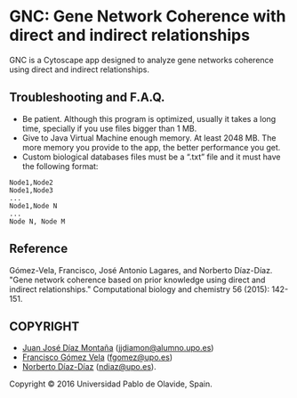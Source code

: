 # GNC: Gene Network Coherence with direct and indirect relationships

GNC is a Cytoscape app designed to analyze gene networks coherence using direct and indirect relationships.

## Troubleshooting and F.A.Q.

* Be patient. Although this program is optimized, usually it takes a long time, specially if you use files bigger than  1 MB.
* Give to Java Virtual Machine enough memory. At least 2048 MB. The more memory you provide to the app, the better performance you get.
* Custom biological databases files must be a “.txt” file and it must have the following format:

```
Node1,Node2
Node1,Node3
...
Node1,Node N
...
Node N, Node M
```

## Reference
Gómez-Vela, Francisco, José Antonio Lagares, and Norberto Díaz-Díaz. "Gene network coherence based on prior knowledge using direct and indirect relationships." Computational biology and chemistry 56 (2015): 142-151.
  

## COPYRIGHT
* <a href="mailto:jjdiamon@alumno.upo.es">Juan José Díaz Montaña</a> (<a href="mailto:jjdiamon@alumno.upo.es">jjdiamon@alumno.upo.es</a>)
* <a href="http://www.upo.es/eps/fgomez/">Francisco Gómez Vela</a> (<a href="mailto:fgomez@upo.es">fgomez@upo.es</a>)
* <a href="http://www.upo.es/eps/ndiaz/">Norberto Díaz-Díaz</a> (<a href="mailto:ndiaz@upo.es">ndiaz@upo.es</a>). 

Copyright © 2016 Universidad Pablo de Olavide, Spain.
